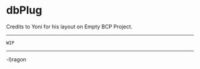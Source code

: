 # dbPlug

Credits to Yoni for his layout on Empty BCP Project.

------------------------------------------------------------
```
WIP
```
------------------------------------------------------------

-l)ragon
